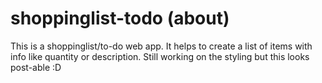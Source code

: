 # shoppinglist-todo (about)
This is a shoppinglist/to-do web app. It helps to create a list of items with info like quantity or description.
Still working on the styling but this looks post-able :D
